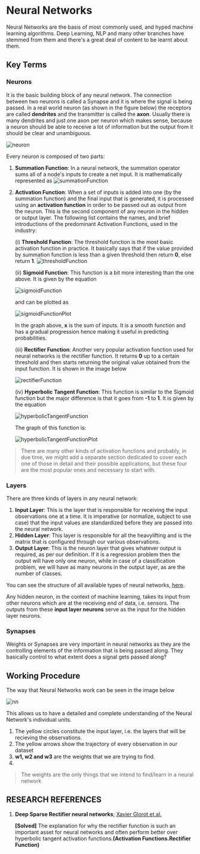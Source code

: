 # Neural Networks

Neural Networks are the basis of most commonly used, and hyped machine learning algorithms. Deep Learning, NLP and many other branches have stemmed from them and there's a great deal of content to be learnt about them. 

## Key Terms

### Neurons

It is the basic building block of any neural network. The connection between two neurons is called a Synapse and it is where the signal is being passed. In a real world neuron (as shown in the figure below) the receptors are called **dendrites** and the transmitter is called the **axon**. Usually there is many dendrites and just one axon per neuron which makes sense, because a neuron should be able to receive a lot of information but the output from it should be clear and unambiguous. 

![neuron](./src/img/neuron.png)

Every neuron is composed of two parts:

1. **Summation Function**: In a neural network, the summation operator sums all of a node's inputs to create a net input. It is mathematically represented as ![summationFunction](http://mathurl.com/ybwg6p3a.png) 
2. **Activation Function**: When a set of inputs is added into one (by the summation function) and the final input that is generated, it is processed using an **activation function** in order to be passed out as output from the neuron. This is the second component of any neuron in the hidden or output layer. The following list contains the names, and brief introductions of the predominant Activation Functions, used in the industry:

	(i) **Threshold Function**: The threshold function is the most basic activation function in practice. It basically says that if the value provided by summation function is less than a given threshold then return **0**, else return **1**. ![thresholdFunction](./src/img/threshold.png)

	(ii) **Sigmoid Function**: This function is a bit more interesting than the one above. It is given by the equation 
	
	![sigmoidFunction](http://mathurl.com/y9ws95tn.png)
	
	and can be plotted as
	
	![sigmoidFunctionPlot](./src/img/sigmoid.png)
	
	In the graph above, **x** is the sum of inputs. It is a smooth function and has a gradual progression hence making it useful in predicting probabilities. 
	
	(iii) **Rectifier Function**: Another very popular activation function used for neural networks is the rectifier function. It returns **0** up to a certain threshold and then starts returning the original value obtained from the input function. It is shown in the image below
	
	![rectifierFunction](./src/img/rectifier.png)
	
	(iv) **Hyperbolic Tangent Function**: This function is similar to the Sigmoid function but the major difference is that it goes from **-1** to **1**. It is given by the equation 
	
	![hyperbolicTangentFunction](http://mathurl.com/ybyg8nsg.png)
	
	The graph of this function is:
	
	![hyperbolicTangentFunctionPlot](./src/img/hyperbolictanf.png)

> There are many other kinds of activation functions and probably, in due time, we might add a separate section dedicated to cover each one of those in detail and their possible applications, but these four are the most popular ones and necessary to start with. 

### Layers

There are three kinds of layers in any neural network:

1. **Input Layer**: This is the layer that is responsible for receiving the input observations one at a time. It is imperative (or normalize, subject to use case) that the input values are standardized before they are passed into the neural network. 
2. **Hidden Layer**: This layer is responsible for all the heavylifting and is the matrix that is configured through our various observations. 
3. **Output Layer**: This is the neuron layer that gives whatever output is required, as per our definition. If it is a regression problem then the output will have only one neuron, while in case of a classification problem, we will have as many neurons in the output layer, as are the number of classes. 

You can see the structure of all available types of neural networks, [here](./src/img/neuralnetworks.png).

Any hidden neuron, in the context of machine learning, takes its input from other neurons which are at the receiving end of data, i.e. sensors. The outputs from these **input layer neurons** serve as the input for the hidden layer neurons. 

### Synapses

Weights or Synapses are very important in neural networks as they are the controlling elements of the information that is being passed along. They basically control to what extent does a signal gets passed along?

## Working Procedure

The way that Neural Networks work can be seen in the image below

![nn](./src/img/nn.png)

This allows us to have a detailed and complete understanding of the Neural Network's individual units. 

1. The yellow circles constitute the input layer, i.e. the layers that will be recieving the observations.
2. The yellow arrows show the trajectory of every observation in our dataset
3. **w1, w2 and w3** are the weights that we are trying to find. 
4. 

> The weights are the only things that we intend to find/learn in a neural network

## RESEARCH REFERENCES

1.  **Deep Sparse Rectifier neural networks**; [Xavier Glorot et al.](https://www.utc.fr/~bordesan/dokuwiki/_media/en/glorot10nipsworkshop.pdf)

	**[Solved]** The explanation for why the rectifier function is such an important asset for neural networks and often perform better over hyperbolic tangent activation functions.**(Activation Functions.Rectifier Function)**


